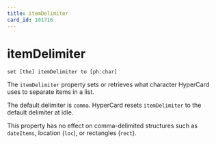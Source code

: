 ```yaml
---
title: itemDelimiter
card_id: 101716
---
```


# itemDelimiter

```
set [the] itemDelimiter to [ph:char]
```

The `itemDelimiter` property sets or retrieves what character HyperCard uses to separate items in a list.

The default delimiter is `comma`. HyperCard resets `itemDelimiter` to the default delimiter at idle.

This property has no effect on comma-delimited structures such as `dateItems`, location (`loc`), or rectangles (`rect`).
